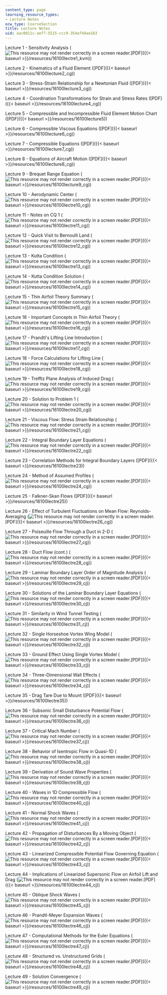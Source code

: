 ```yaml
---
content_type: page
learning_resource_types:
- Lecture Notes
ocw_type: CourseSection
title: Lecture Notes
uid: aac0011c-aef7-5515-ccc9-354af44ae163
---
```


Lecture 1 - Sensitivity Analysis (![This resource may not render correctly in a screen reader.](/images/inacessible.gif)[PDF]({{< baseurl >}}/resources/16100lectre1_kvm))

Lecture 2 - Kinematics of a Fluid Element ([PDF]({{< baseurl >}}/resources/16100lecture2_cg))

Lecture 3 - Stress-Strain Relationship for a Newtonian Fluid ([PDF]({{< baseurl >}}/resources/16100lecture3_cg))

Lecture 4 - Coordination Transformations for Strain and Stress Rates ([PDF]({{< baseurl >}}/resources/16100lecture4_cg))

Lecture 5 - Compressible and Incompressible Fluid Element Motion Chart ([PDF]({{< baseurl >}}/resources/16100lecture5))

Lecture 6 - Compressible Viscous Equations ([PDF]({{< baseurl >}}/resources/16100lecture6_cg))

Lecture 7 - Compressible Equations ([PDF]({{< baseurl >}}/resources/16100lecture7_cg))

Lecture 8 - Equations of Aircraft Motion ([PDF]({{< baseurl >}}/resources/16100lecture8_cg))

Lecture 9 - Brequet Range Equation (![This resource may not render correctly in a screen reader.](/images/inacessible.gif)[PDF]({{< baseurl >}}/resources/16100lecture9_cg))

Lecture 10 - Aerodynamic Center (![This resource may not render correctly in a screen reader.](/images/inacessible.gif)[PDF]({{< baseurl >}}/resources/16100lectre10_cg))

Lecture 11 - Notes on CQ 1 (![This resource may not render correctly in a screen reader.](/images/inacessible.gif)[PDF]({{< baseurl >}}/resources/16100lectre11_cg))

Lecture 12 - Quick Visit to Bernoulli Land (![This resource may not render correctly in a screen reader.](/images/inacessible.gif)[PDF]({{< baseurl >}}/resources/16100lectre12_cg))

Lecture 13 - Kutta Condition (![This resource may not render correctly in a screen reader.](/images/inacessible.gif)[PDF]({{< baseurl >}}/resources/16100lectre13_cg))

Lecture 14 - Kutta Condition Solution (![This resource may not render correctly in a screen reader.](/images/inacessible.gif)[PDF]({{< baseurl >}}/resources/16100lectre14_cg))

Lecture 15 - Thin Airfoil Theory Summary (![This resource may not render correctly in a screen reader.](/images/inacessible.gif)[PDF]({{< baseurl >}}/resources/16100lectre15_cg))

Lecture 16 - Important Concepts in Thin Airfoil Theory (![This resource may not render correctly in a screen reader.](/images/inacessible.gif)[PDF]({{< baseurl >}}/resources/16100lectre16_cg))

Lecture 17 - Prandtl's Lifting Line Introduction (![This resource may not render correctly in a screen reader.](/images/inacessible.gif)[PDF]({{< baseurl >}}/resources/16100lectre17_cg))

Lecture 18 - Force Calculations for Lifting Line (![This resource may not render correctly in a screen reader.](/images/inacessible.gif)[PDF]({{< baseurl >}}/resources/16100lectre18_cg))

Lecture 19 - Trefftz Plane Analysis of Induced Drag (![This resource may not render correctly in a screen reader.](/images/inacessible.gif)[PDF]({{< baseurl >}}/resources/16100lectre19_cg))

Lecture 20 - Solution to Problem 1 (![This resource may not render correctly in a screen reader.](/images/inacessible.gif)[PDF]({{< baseurl >}}/resources/16100lectre20_cg))

Lecture 21 - Viscous Flow: Stress Strain Relationship (![This resource may not render correctly in a screen reader.](/images/inacessible.gif)[PDF]({{< baseurl >}}/resources/16100lectre21_cg))

Lecture 22 - Integral Boundary Layer Equations (![This resource may not render correctly in a screen reader.](/images/inacessible.gif)[PDF]({{< baseurl >}}/resources/16100lectre22_cg))

Lecture 23 - Correlation Methods for Integral Boundary Layers ([PDF]({{< baseurl >}}/resources/16100lectre23))

Lecture 24 - Method of Assumed Profiles (![This resource may not render correctly in a screen reader.](/images/inacessible.gif)[PDF]({{< baseurl >}}/resources/16100lectre24_cg))

Lecture 25 - Falkner-Skan Flows ([PDF]({{< baseurl >}}/resources/16100lectre25))

Lecture 26 - Effect of Turbulent Fluctuations on Mean Flow: Reynolds-Averaging (![This resource may not render correctly in a screen reader.](/images/inacessible.gif)[PDF]({{< baseurl >}}/resources/16100lectre26_cg))

Lecture 27 - Poiseuille Flow Through a Duct in 2-D (![This resource may not render correctly in a screen reader.](/images/inacessible.gif)[PDF]({{< baseurl >}}/resources/16100lectre27_cg))

Lecture 28 - Duct Flow (cont.) (![This resource may not render correctly in a screen reader.](/images/inacessible.gif)[PDF]({{< baseurl >}}/resources/16100lectre28_cg))

Lecture 29 - Laminar Boundary Layer Order of Magnitude Analysis (![This resource may not render correctly in a screen reader.](/images/inacessible.gif)[PDF]({{< baseurl >}}/resources/16100lectre29_cj))

Lecture 30 - Solutions of the Laminar Boundary Layer Equations (![This resource may not render correctly in a screen reader.](/images/inacessible.gif)[PDF]({{< baseurl >}}/resources/16100lectre30_cj))

Lecture 31 - Similarity in Wind Tunnel Testing (![This resource may not render correctly in a screen reader.](/images/inacessible.gif)[PDF]({{< baseurl >}}/resources/16100lectre31_cj))

Lecture 32 - Single Horseshoe Vortex Wing Model (![This resource may not render correctly in a screen reader.](/images/inacessible.gif)[PDF]({{< baseurl >}}/resources/16100lectre32_cj))

Lecture 33 - Ground Effect Using Single Vortex Model (![This resource may not render correctly in a screen reader.](/images/inacessible.gif)[PDF]({{< baseurl >}}/resources/16100lectre33_cj))

Lecture 34 - Three-Dimensional Wall Effects (![This resource may not render correctly in a screen reader.](/images/inacessible.gif)[PDF]({{< baseurl >}}/resources/16100lectre34_cj))

Lecture 35 - Drag Tare Due to Mount ([PDF]({{< baseurl >}}/resources/16100lectre35))

Lecture 36 - Subsonic Small Disturbance Potential Flow (![This resource may not render correctly in a screen reader.](/images/inacessible.gif)[PDF]({{< baseurl >}}/resources/16100lectre36_cj))

Lecture 37 - Critical Mach Number (![This resource may not render correctly in a screen reader.](/images/inacessible.gif)[PDF]({{< baseurl >}}/resources/16100lectre37_cj))

Lecture 38 - Behavior of Isentropic Flow in Quasi-1D (![This resource may not render correctly in a screen reader.](/images/inacessible.gif)[PDF]({{< baseurl >}}/resources/16100lectre38_cj))

Lecture 39 - Derivation of Sound Wave Properties (![This resource may not render correctly in a screen reader.](/images/inacessible.gif)[PDF]({{< baseurl >}}/resources/16100lectre39_cj))

Lecture 40 - Waves in 1D Compressible Flow (![This resource may not render correctly in a screen reader.](/images/inacessible.gif)[PDF]({{< baseurl >}}/resources/16100lectre40_cj))

Lecture 41 - Normal Shock Waves (![This resource may not render correctly in a screen reader.](/images/inacessible.gif)[PDF]({{< baseurl >}}/resources/16100lectre41_cj))

Lecture 42 - Propagation of Disturbances By a Moving Object (![This resource may not render correctly in a screen reader.](/images/inacessible.gif)[PDF]({{< baseurl >}}/resources/16100lectre42_cj))

Lecture 43 - Linearized Compressible Potential Flow Governing Equation (![This resource may not render correctly in a screen reader.](/images/inacessible.gif)[PDF]({{< baseurl >}}/resources/16100lectre43_cj))

Lecture 44 - Implications of Linearized Supersonic Flow on Airfoil Lift and Drag (![This resource may not render correctly in a screen reader.](/images/inacessible.gif)[PDF]({{< baseurl >}}/resources/16100lectre44_cj))

Lecture 45 - Oblique Shock Waves (![This resource may not render correctly in a screen reader.](/images/inacessible.gif)[PDF]({{< baseurl >}}/resources/16100lectre45_cj))

Lecture 46 - Prandtl-Meyer Expansion Waves (![This resource may not render correctly in a screen reader.](/images/inacessible.gif)[PDF]({{< baseurl >}}/resources/16100lectre46_cj))

Lecture 47 - Computational Methods for the Euler Equations (![This resource may not render correctly in a screen reader.](/images/inacessible.gif)[PDF]({{< baseurl >}}/resources/16100lectre47_cj))

Lecture 48 - Structured vs. Unstructured Grids (![This resource may not render correctly in a screen reader.](/images/inacessible.gif)[PDF]({{< baseurl >}}/resources/16100lectre48_cj))

Lecture 49 - Solution Convergence (![This resource may not render correctly in a screen reader.](/images/inacessible.gif)[PDF]({{< baseurl >}}/resources/16100lectre49_cj))